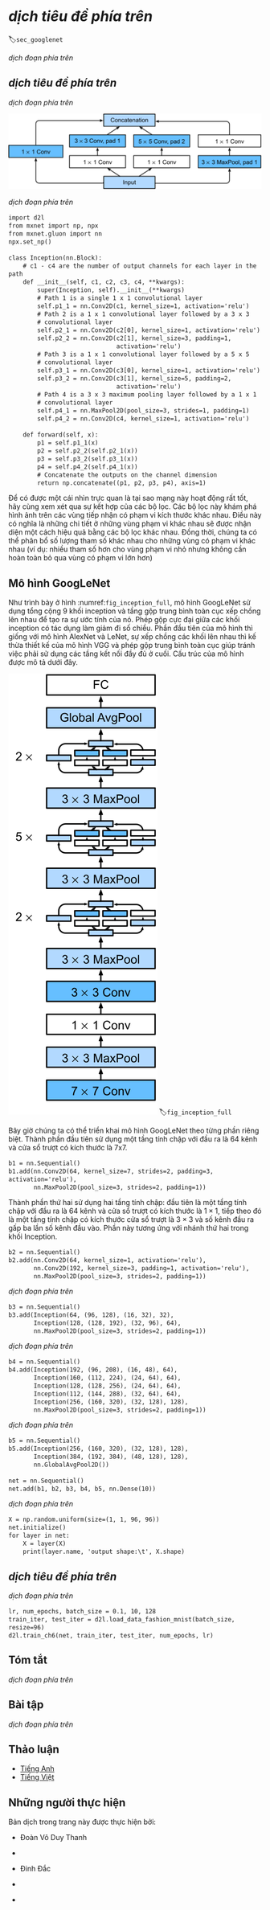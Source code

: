 <!-- ===================== Bắt đầu dịch Phần 1 ==================== -->
<!-- ========================================= REVISE PHẦN 1 - BẮT ĐẦU =================================== -->

<!--
# Networks with Parallel Concatenations (GoogLeNet)
-->

# *dịch tiêu đề phía trên*
:label:`sec_googlenet`

<!--
In 2014, :cite:`Szegedy.Liu.Jia.ea.2015` won the ImageNet Challenge, proposing a structure that combined the strengths of the NiN and repeated blocks paradigms.
One focus of the paper was to address the question of which sized convolutional kernels are best.
After all, previous popular networks employed choices as small as $1 \times 1$ and as large as $11 \times 11$.
One insight in this paper was that sometimes it can be advantageous to employ a combination of variously-sized kernels.
In this section, we will introduce GoogLeNet, presenting a slightly simplified version of the original model---we
omit a few ad hoc features that were added to stabilize training but are unnecessary now with better training algorithms available.
-->

*dịch đoạn phía trên*

<!--
## Inception Blocks
-->

## *dịch tiêu đề phía trên*

<!--
The basic convolutional block in GoogLeNet is called an Inception block,
likely named due to a quote from the movie Inception ("We Need To Go Deeper"), which launched a viral meme.
-->

*dịch đoạn phía trên*

<!--
![Structure of the Inception block. ](../img/inception.svg)
-->

![*dịch chú thích ảnh phía trên*](../img/inception.svg)

<!--
As depicted in the figure above, the inception block consists of four parallel paths.
The first three paths use convolutional layers with window sizes of $1\times 1$, $3\times 3$, and $5\times 5$ to extract information from different spatial sizes.
The middle two paths perform a $1\times 1$ convolution on the input to reduce the number of input channels, reducing the model's complexity.
The fourth path uses a $3\times 3$ maximum pooling layer, followed by a $1\times 1$ convolutional layer to change the number of channels.
The four paths all use appropriate padding to give the input and output the same height and width.
Finally, the outputs along each path are concatenated along the channel dimension and comprise the block's output.
The commonly-tuned parameters of the Inception block are the number of output channels per layer.
-->

*dịch đoạn phía trên*

<!-- ===================== Kết thúc dịch Phần 1 ===================== -->

<!-- ===================== Bắt đầu dịch Phần 2 ===================== -->

```{.python .input  n=1}
import d2l
from mxnet import np, npx
from mxnet.gluon import nn
npx.set_np()

class Inception(nn.Block):
    # c1 - c4 are the number of output channels for each layer in the path
    def __init__(self, c1, c2, c3, c4, **kwargs):
        super(Inception, self).__init__(**kwargs)
        # Path 1 is a single 1 x 1 convolutional layer
        self.p1_1 = nn.Conv2D(c1, kernel_size=1, activation='relu')
        # Path 2 is a 1 x 1 convolutional layer followed by a 3 x 3
        # convolutional layer
        self.p2_1 = nn.Conv2D(c2[0], kernel_size=1, activation='relu')
        self.p2_2 = nn.Conv2D(c2[1], kernel_size=3, padding=1,
                              activation='relu')
        # Path 3 is a 1 x 1 convolutional layer followed by a 5 x 5
        # convolutional layer
        self.p3_1 = nn.Conv2D(c3[0], kernel_size=1, activation='relu')
        self.p3_2 = nn.Conv2D(c3[1], kernel_size=5, padding=2,
                              activation='relu')
        # Path 4 is a 3 x 3 maximum pooling layer followed by a 1 x 1
        # convolutional layer
        self.p4_1 = nn.MaxPool2D(pool_size=3, strides=1, padding=1)
        self.p4_2 = nn.Conv2D(c4, kernel_size=1, activation='relu')

    def forward(self, x):
        p1 = self.p1_1(x)
        p2 = self.p2_2(self.p2_1(x))
        p3 = self.p3_2(self.p3_1(x))
        p4 = self.p4_2(self.p4_1(x))
        # Concatenate the outputs on the channel dimension
        return np.concatenate((p1, p2, p3, p4), axis=1)
```

<!--
To gain some intuition for why this network works so well, consider the combination of the filters.
They explore the image in varying ranges.
This means that details at different extents can be recognized efficiently by different filters.
At the same time, we can allocate different amounts of parameters for different ranges (e.g., more for short range but not ignore the long range entirely).
-->

Để có được một cái nhìn trực quan là tại sao mạng này hoạt động rất tốt, hãy cùng xem xét qua sự kết hợp của các bộ lọc.
Các bộ lọc này khám phá hình ảnh trên các vùng tiếp nhận có phạm vi kích thước khác nhau. 
Điều này có nghĩa là những chi tiết ở những vùng phạm vi khác nhau sẽ được nhận diện một cách hiệu quả bằng các bộ lọc khác nhau. 
Đồng thời, chúng ta có thể phân bổ số lượng tham số khác nhau cho những vùng có phạm vi khác nhau (ví dụ: nhiều tham số hơn cho vùng phạm vi nhỏ nhưng không cần hoàn toàn bỏ qua vùng có phạm vi lớn hơn)

<!-- ========================================= REVISE PHẦN 1 - KẾT THÚC ===================================-->

<!-- ========================================= REVISE PHẦN 2 - BẮT ĐẦU ===================================-->

<!--
## GoogLeNet Model
-->

## Mô hình GoogLeNet

<!--
As shown in :numref:`fig_inception_full`, GoogLeNet uses a stack of a total of 9 inception blocks and global average pooling to generate its estimates.
Maximum pooling between inception blocks reduced the dimensionality.
The first part is identical to AlexNet and LeNet, the stack of blocks is inherited from VGG and the global average pooling avoids a stack of fully-connected layers at the end.
The architecture is depicted below.
-->

Như trình bày ở hình :numref:`fig_inception_full`, mô hình GoogLeNet sử dụng tổng cộng 9 khối inception và tầng gộp trung bình toàn cục xếp chồng lên nhau để tạo ra sự ước tính của nó. 
Phép gộp cực đại giữa các khối inception có tác dụng làm giảm đi số chiều. 
Phần đầu tiên của mô hình thì giống với mô hình AlexNet và LeNet, sự xếp chồng các khối lên nhau thì kế thừa thiết kế của mô hình VGG và phép gộp trung bình toàn cục giúp tránh việc phải sử dụng các tầng kết nối đầy đủ ở cuối. 
Cấu trúc của mô hình được mô tả dưới đây.

<!--
![Full GoogLeNet Model](../img/inception-full.svg)
-->

![Mô hình GoogLeNet đầy đủ](../img/inception-full.svg)
:label:`fig_inception_full`

<!--
We can now implement GoogLeNet piece by piece.
The first component uses a 64-channel 7×7 convolutional layer.
-->

Bây giờ chúng ta có thể triển khai mô hình GoogLeNet theo từng phần riêng biệt.
Thành phần đầu tiên sử dụng một tầng tính chập với đầu ra là 64 kênh và cửa sổ trượt có kích thước là 7x7.

```{.python .input  n=2}
b1 = nn.Sequential()
b1.add(nn.Conv2D(64, kernel_size=7, strides=2, padding=3, activation='relu'),
       nn.MaxPool2D(pool_size=3, strides=2, padding=1))
```

<!--
The second component uses two convolutional layers: first, a 64-channel $1\times 1$ convolutional layer,
then a $3\times 3$ convolutional layer that triples the number of channels.
This corresponds to the second path in the Inception block.
-->

Thành phần thứ hai sử dụng hai tầng tính chập: đầu tiên là một tầng tính chập với đầu ra là 64 kênh và cửa sổ trượt có kích thước là $1\times 1$, 
tiếp theo đó là một tầng tính chập có kích thước cửa sổ trượt là $3\times 3$ và số kênh đầu ra gấp ba lần số kênh đầu vào. 
Phần này tương ứng với nhánh thứ hai trong khối Inception.

```{.python .input  n=3}
b2 = nn.Sequential()
b2.add(nn.Conv2D(64, kernel_size=1, activation='relu'),
       nn.Conv2D(192, kernel_size=3, padding=1, activation='relu'),
       nn.MaxPool2D(pool_size=3, strides=2, padding=1))
```

<!-- ===================== Kết thúc dịch Phần 2 ===================== -->

<!-- ===================== Bắt đầu dịch Phần 3 ===================== -->

<!--
The third component connects two complete Inception blocks in series.
The number of output channels of the first Inception block is $64+128+32+32=256$, and the ratio to the output channels of the four paths is $64:128:32:32=2:4:1:1$.
The second and third paths first reduce the number of input channels to $96/192=1/2$ and $16/192=1/12$, respectively, and then connect the second convolutional layer.
The number of output channels of the second Inception block is increased to $128+192+96+64=480$, and the ratio to the number of output channels per path is $128:192:96:64 = 4:6:3:2$.
The second and third paths first reduce the number of input channels to $128/256=1/2$ and $32/256=1/8$, respectively.
-->

*dịch đoạn phía trên*

```{.python .input  n=4}
b3 = nn.Sequential()
b3.add(Inception(64, (96, 128), (16, 32), 32),
       Inception(128, (128, 192), (32, 96), 64),
       nn.MaxPool2D(pool_size=3, strides=2, padding=1))
```

<!--
The fourth block is more complicated.
It connects five Inception blocks in series, and they have $192+208+48+64=512$, $160+224+64+64=512$,
$128+256+64+64=512$, $112+288+64+64=528$, and $256+320+128+128=832$ output channels, respectively.
The number of channels assigned to these paths is similar to that in the third module: 
the second path with the $3\times 3$ convolutional layer outputs the largest number of channels,
followed by the first path with only the $1\times 1$ convolutional layer, 
the third path with the $5\times 5$ convolutional layer, and the fourth path with the $3\times 3$ maximum pooling layer.
The second and third paths will first reduce the number of channels according the ratio.
These ratios are slightly different in different Inception blocks.
-->

*dịch đoạn phía trên*

```{.python .input  n=5}
b4 = nn.Sequential()
b4.add(Inception(192, (96, 208), (16, 48), 64),
       Inception(160, (112, 224), (24, 64), 64),
       Inception(128, (128, 256), (24, 64), 64),
       Inception(112, (144, 288), (32, 64), 64),
       Inception(256, (160, 320), (32, 128), 128),
       nn.MaxPool2D(pool_size=3, strides=2, padding=1))
```

<!--
The fifth block has two Inception blocks with $256+320+128+128=832$ and $384+384+128+128=1024$ output channels.
The number of channels assigned to each path is the same as that in the third and fourth modules, but differs in specific values.
It should be noted that the fifth block is followed by the output layer.
This block uses the global average pooling layer to change the height and width of each channel to 1, just as in NiN.
Finally, we turn the output into a two-dimensional array followed by a fully-connected layer whose number of outputs is the number of label classes.
-->

*dịch đoạn phía trên*

```{.python .input  n=6}
b5 = nn.Sequential()
b5.add(Inception(256, (160, 320), (32, 128), 128),
       Inception(384, (192, 384), (48, 128), 128),
       nn.GlobalAvgPool2D())

net = nn.Sequential()
net.add(b1, b2, b3, b4, b5, nn.Dense(10))
```

<!--
The GoogLeNet model is computationally complex, so it is not as easy to modify the number of channels as in VGG.
To have a reasonable training time on Fashion-MNIST, we reduce the input height and width from 224 to 96.
This simplifies the computation.
The changes in the shape of the output between the various modules is demonstrated below.
-->

*dịch đoạn phía trên*

```{.python .input  n=7}
X = np.random.uniform(size=(1, 1, 96, 96))
net.initialize()
for layer in net:
    X = layer(X)
    print(layer.name, 'output shape:\t', X.shape)
```

<!-- ===================== Kết thúc dịch Phần 3 ===================== -->

<!-- ===================== Bắt đầu dịch Phần 4 ===================== -->

<!-- ========================================= REVISE PHẦN 2 - KẾT THÚC ===================================-->

<!-- ========================================= REVISE PHẦN 3 - BẮT ĐẦU ===================================-->

<!--
## Data Acquisition and Training
-->

## *dịch tiêu đề phía trên*

<!--
As before, we train our model using the Fashion-MNIST dataset.
We transform it to $96 \times 96$ pixel resolution before invoking the training procedure.
-->

*dịch đoạn phía trên*

```{.python .input  n=8}
lr, num_epochs, batch_size = 0.1, 10, 128
train_iter, test_iter = d2l.load_data_fashion_mnist(batch_size, resize=96)
d2l.train_ch6(net, train_iter, test_iter, num_epochs, lr)
```

<!--
## Summary
-->

## Tóm tắt

<!--
* The Inception block is equivalent to a subnetwork with four paths. 
It extracts information in parallel through convolutional layers of different window shapes and maximum pooling layers. 
$1 \times 1$ convolutions reduce channel dimensionality on a per-pixel level. Max-pooling reduces the resolution.
* GoogLeNet connects multiple well-designed Inception blocks with other layers in series. 
The ratio of the number of channels assigned in the Inception block is obtained through a large number of experiments on the ImageNet dataset.
* GoogLeNet, as well as its succeeding versions, was one of the most efficient models on ImageNet, providing similar test accuracy with lower computational complexity.
-->

*dịch đoạn phía trên*

<!--
## Exercises
-->

## Bài tập

<!--
1. There are several iterations of GoogLeNet. Try to implement and run them. Some of them include the following:
    * Add a batch normalization layer :cite:`Ioffe.Szegedy.2015`, as described later in :numref:`sec_batch_norm`.
    * Make adjustments to the Inception block :cite:`Szegedy.Vanhoucke.Ioffe.ea.2016`.
    * Use "label smoothing" for model regularization :cite:`Szegedy.Vanhoucke.Ioffe.ea.2016`.
    * Include it in the residual connection :cite:`Szegedy.Ioffe.Vanhoucke.ea.2017`, as described later in :numref:`sec_resnet`.
1. What is the minimum image size for GoogLeNet to work?
2. Compare the model parameter sizes of AlexNet, VGG, and NiN with GoogLeNet. How do the latter two network architectures significantly reduce the model parameter size?
3. Why do we need a large range convolution initially?
-->

*dịch đoạn phía trên*

<!-- ===================== Kết thúc dịch Phần 4 ===================== -->
<!-- ========================================= REVISE PHẦN 3 - KẾT THÚC ===================================-->

<!--
## [Discussions](https://discuss.mxnet.io/t/2357)
-->

## Thảo luận
* [Tiếng Anh](https://discuss.mxnet.io/t/2357)
* [Tiếng Việt](https://forum.machinelearningcoban.com/c/d2l)

## Những người thực hiện
Bản dịch trong trang này được thực hiện bởi:
<!--
Tác giả của mỗi Pull Request điền tên mình và tên những người review mà bạn thấy
hữu ích vào từng phần tương ứng. Mỗi dòng một tên, bắt đầu bằng dấu `*`.

Lưu ý:
* Nếu reviewer không cung cấp tên, bạn có thể dùng tên tài khoản GitHub của họ
với dấu `@` ở đầu. Ví dụ: @aivivn.

* Tên đầy đủ của các reviewer có thể được tìm thấy tại https://github.com/aivivn/d2l-vn/blob/master/docs/contributors_info.md
-->

* Đoàn Võ Duy Thanh
<!-- Phần 1 -->
*

<!-- Phần 2 -->
* Đinh Đắc

<!-- Phần 3 -->
*

<!-- Phần 4 -->
*

